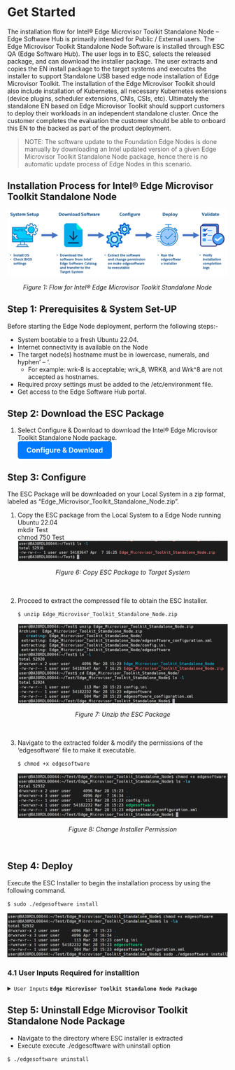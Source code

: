 # Get Started

The installation flow for Intel® Edge Microvisor Toolkit Standalone Node – Edge Software Hub is primarily intended for Public / External users. The Edge Microvisor Toolkit Standalone Node Software is installed through ESC QA (Edge Software Hub). The user logs in to ESC, selects the released package, and can download the installer package. 
The user extracts and copies the EN install package to the target systems and executes the installer to support Standalone USB based edge node installation of Edge Microvisor Toolkit.
The installation of the Edge Microvisor  Toolkit should also include installation of Kubernetes, all necessary Kubernetes extensions (device plugins, scheduler extensions, CNIs, CSIs, etc). Ultimately the standalone EN based on Edge Microvisor Toolkit should support customers to deploy their workloads in an independent standalone cluster. Once the customer completes the evaluation the customer should be able to onboard this EN to the backed as part of the product deployment.

> NOTE: The software update to the Foundation Edge Nodes is done manually by downloading an Intel updated version of a given Edge Microvisor Toolkit Standalone Node package, hence there is no automatic update process of Edge Nodes in this scenario.

## Installation Process for Intel® Edge Microvisor Toolkit Standalone Node

![Installation flow](_images/installation_flow.png)
*<center>Figure 1: Flow for Intel® Edge Microvisor Toolkit Standalone Node</center>*

## Step 1: Prerequisites & System Set-UP

Before starting the Edge Node deployment, perform the following steps:-

- System bootable to a fresh Ubuntu 22.04.
- Internet connectivity is available on the Node
- The target node(s) hostname must be in lowercase, numerals, and hyphen’ – ‘. 
  - For example: wrk-8 is acceptable; wrk_8, WRK8, and Wrk^8 are not accepted as hostnames.
- Required proxy settings must be added to the /etc/environment file.
- Get access to the Edge Software Hub portal.

## Step 2: Download the ESC Package

1. Select Configure & Download to download the Intel® Edge Microvisor Toolkit Standalone Node package. <br>
<a href="https://edge-services-catalog-prod-qa.apps1-bg-int.icloud.intel.com/package/edge_microvisor_toolkit_standalone_node" style="display: inline-block; padding: 10px 20px; font-size: 16px; font-weight: bold; color: white; background-color: #007bff; text-align: center; text-decoration: none; border-radius: 5px; border: none;">Configure & Download</a>

## Step 3: Configure

The ESC Package will be downloaded on your Local System in a zip format, labeled as “Edge_Microvisor_Toolkit_Standalone_Node.zip”.

1. Copy the ESC package from the Local System to a Edge Node running Ubuntu 22.04 <br>
   mkdir Test <br>
   chmod 750 Test <br>
   ![Copy Package](_images/copy_pkg.png) <br>
   *<center>Figure 6: Copy ESC Package to Target System</center>* <br><br>
2. Proceed to extract the compressed file to obtain the ESC Installer.
   ```bash
   $ unzip Edge_Microvisor_Toolkit_Standalone_Node.zip
   ```
   ![unzip package](_images/unzip.png) <br>
   *<center>Figure 7: Unzip the ESC Package</center>* <br><br>
3. Navigate to the extracted folder & modify the permissions of the ‘edgesoftware’ file to make it executable.
   ```bash
   $ chmod +x edgesoftware
   ```

   ![Change Permission](_images/chmod.png) <br>
   *<center>Figure 8: Change Installer Permission</center>* <br><br>

## Step 4:  Deploy

   Execute the ESC Installer to begin the installation process by using the following command.
   ```bash
   $ sudo ./edgesoftware install
   ```
   ![Folder Structure](_images/ESC-install-dir.png) <br>

### 4.1 User Inputs Required for installtion
   <details>
   <summary><code>User Inputs</code> <code><b>Edge Microvisor Toolkit Standalone Node Package</b></code></summary>

   #### Parameters:-

   | Prompt                | User Input                                          |
   |-----------------------|-----------------------------------------------------|
   | HTTP Proxy            | Enter the HTTP proxy (leave blank for none)         |
   | HTTPS Proxy           | Enter the HTTPS proxy (leave blank for none)        |
   | No Proxy              | Enter the NO proxy (leave blank for none)           |
   | SSH Key               | Enter the SSH key                                   |
   | User Name             | Enter the user name                                 |
   | Password              | Enter the password                                  |
   | Disk                  | Enter the disk                                      |

   </details>

## Step 5:  Uninstall Edge Microvisor Toolkit Standalone Node Package

   - Navigate to the directory where ESC installer is extracted
   - Execute execute ./edgesoftware with uninstall option
   ```bash
   $ ./edgesoftware uninstall
   ```
